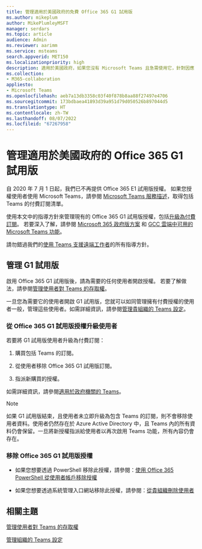 ```yaml
---
title: 管理適用於美國政府的免費 Office 365 G1 試用版
ms.author: mikeplum
author: MikePlumleyMSFT
manager: serdars
ms.topic: article
audience: Admin
ms.reviewer: aarimm
ms.service: msteams
search.appverid: MET150
ms.localizationpriority: high
description: 適用於美國政府，如果您沒有 Microsoft Teams 且急需使用它，針對因應 COVID-19 (冠狀病毒) 爆發而需要從遠端工作或在家工作 (WFH) 的使用者而推出的 Office 365 G1 試用版。
ms.collection:
- M365-collaboration
appliesto:
- Microsoft Teams
ms.openlocfilehash: aeb7a13db3358c03f40f878b8aa88f27497e4706
ms.sourcegitcommit: 173bdbaea41893d39a951d79d050526b897044d5
ms.translationtype: HT
ms.contentlocale: zh-TW
ms.lasthandoff: 08/07/2022
ms.locfileid: "67267958"
---
```

# <a name="manage-the-office-365-g1-trial-for-us-government"></a>管理適用於美國政府的 Office 365 G1 試用版 

自 2020 年 7 月 1 日起，我們已不再提供 Office 365 E1 試用版授權。 如果您授權使用者使用 Microsoft Teams，請參閱 [Microsoft Teams 服務描述](/office365/servicedescriptions/teams-service-description)，取得包括 Teams 的付費訂閱清單。 

使用本文中的指導方針來管理現有的 Office 365 G1 試用版授權，包括[升級為付費訂閱](#upgrade-users-from-the-office-365-g1-trial-license)。 若要深入了解，請參閱 [Microsoft 365 政府版方案](https://www.microsoft.com/microsoft-365/government/compare-office-365-government-plans) 和 [GCC 雲端中可用的 Microsoft Teams 功能](plan-for-government-gcc.md)。

請勿錯過我們的[使用 Teams 支援遠端工作者](support-remote-work-with-teams.md)的所有指導方針。

## <a name="manage-the-g1-trial"></a>管理 G1 試用版

啟用 Office 365 G1 試用版後，請為需要的任何使用者開啟授權。 若要了解做法，請參閱[管理使用者對 Teams 的存取權](user-access.md)。

一旦您為需要它的使用者開啟 G1 試用版，您就可以如同管理擁有付費授權的使用者一般，管理這些使用者。如需詳細資訊，請參閱[管理貴組織的 Teams 設定](enable-features-office-365.md)。

### <a name="upgrade-users-from-the-office-365-g1-trial-license"></a>從 Office 365 G1 試用版授權升級使用者

若要將 G1 試用版使用者升級為付費訂閱：

1.  購買包括 Teams 的訂閱。

2.  從使用者移除 Office 365 G1 試用版訂閱。

3.  指派新購買的授權。

如需詳細資訊，請參閱[適用於政府機關的 Teams](expand-teams-across-your-org/teams-for-government-landing-page.md)。

> [!NOTE]
> 如果 G1 試用版結束，且使用者未立即升級為包含 Teams 的訂閱，則不會移除使用者資料。使用者仍然存在於 Azure Active Directory 中，且 Teams 內的所有資料仍會保留。一旦將新授權指派給使用者以再次啟用 Teams 功能，所有內容仍會存在。
> 
### <a name="remove-an-office-365-g1-trial-license"></a>移除 Office 365 G1 試用版授權

  - 如果您想要透過 PowerShell 移除此授權，請參閱：[使用 Office 365 PowerShell 從使用者帳戶移除授權](/office365/enterprise/powershell/remove-licenses-from-user-accounts-with-office-365-powershell)

  - 如果您想要透過系統管理入口網站移除此授權，請參閱：[從貴組織刪除使用者](/microsoft-365/admin/add-users/delete-a-user)

## <a name="related-topics"></a>相關主題

[管理使用者對 Teams 的存取權](user-access.md)

[管理組織的 Teams 設定](enable-features-office-365.md)
